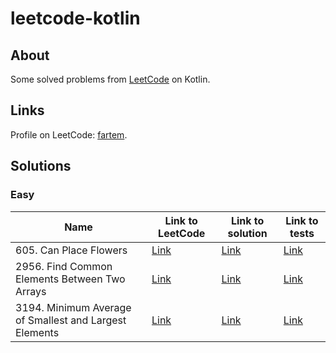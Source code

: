 # leetcode-kotlin

## About

Some solved problems from [LeetCode](https://leetcode.com) on Kotlin.

## Links

Profile on LeetCode: [fartem](https://leetcode.com/fartem/).

## Solutions

### Easy

| Name                                                   | Link to LeetCode                                                                        | Link to solution                                                             | Link to tests                                                                    |
|--------------------------------------------------------|-----------------------------------------------------------------------------------------|------------------------------------------------------------------------------|----------------------------------------------------------------------------------|
| 605. Can Place Flowers                                 | [Link](https://leetcode.com/problems/can-place-flowers/)                                | [Link](./src/main/kotlin/easy/CanPlaceFlowers.kt)                            | [Link](./src/test/kotlin/easy/CanPlaceFlowersTest.kt)                            |
| 2956. Find Common Elements Between Two Arrays          | [Link](https://leetcode.com/problems/find-common-elements-between-two-arrays/)          | [Link](./src/main/kotlin/easy/FindCommonElementsBetweenTwoArrays.kt)         | [Link](./src/test/kotlin/easy/FindCommonElementsBetweenTwoArraysTest.kt)         |
| 3194. Minimum Average of Smallest and Largest Elements | [Link](https://leetcode.com/problems/minimum-average-of-smallest-and-largest-elements/) | [Link](./src/main/kotlin/easy/MinimumAverageOfSmallestAndLargestElements.kt) | [Link](./src/test/kotlin/easy/MinimumAverageOfSmallestAndLargestElementsTest.kt) |
